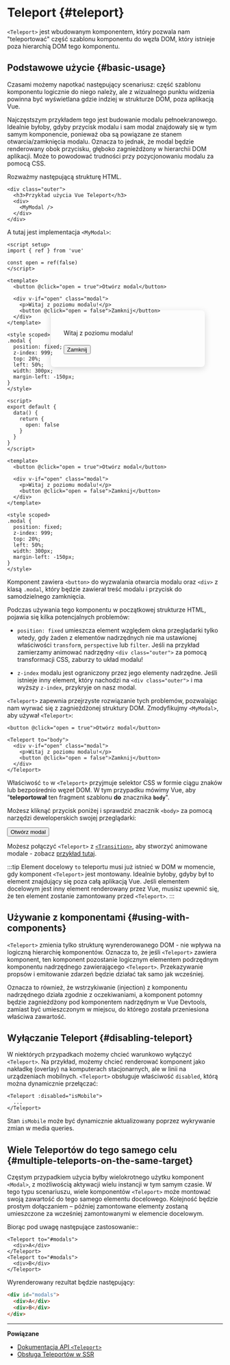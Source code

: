 # Teleport {#teleport}

 <VueSchoolLink href="https://vueschool.io/lessons/vue-3-teleport" title="Darmowa lekcja Vue.js o Teleport"/>

`<Teleport>` jest wbudowanym komponentem, który pozwala nam "teleportować" część szablonu komponentu do węzła DOM, który istnieje poza hierarchią DOM tego komponentu.

## Podstawowe użycie {#basic-usage}

Czasami możemy napotkać następujący scenariusz: część szablonu komponentu logicznie do niego należy, ale z wizualnego punktu widzenia powinna być wyświetlana gdzie indziej w strukturze DOM, poza aplikacją Vue.

Najczęstszym przykładem tego jest budowanie modalu pełnoekranowego. Idealnie byłoby, gdyby przycisk modalu i sam modal znajdowały się w tym samym komponencie, ponieważ oba są powiązane ze stanem otwarcia/zamknięcia modalu. Oznacza to jednak, że modal będzie renderowany obok przycisku, głęboko zagnieżdżony w hierarchii DOM aplikacji. Może to powodować trudności przy pozycjonowaniu modalu za pomocą CSS.

Rozważmy następującą strukturę HTML.

```vue-html
<div class="outer">
  <h3>Przykład użycia Vue Teleport</h3>
  <div>
    <MyModal />
  </div>
</div>
```

A tutaj jest implementacja `<MyModal>`:

<div class="composition-api">

```vue
<script setup>
import { ref } from 'vue'

const open = ref(false)
</script>

<template>
  <button @click="open = true">Otwórz modal</button>

  <div v-if="open" class="modal">
    <p>Witaj z poziomu modalu!</p>
    <button @click="open = false">Zamknij</button>
  </div>
</template>

<style scoped>
.modal {
  position: fixed;
  z-index: 999;
  top: 20%;
  left: 50%;
  width: 300px;
  margin-left: -150px;
}
</style>
```

</div>
<div class="options-api">

```vue
<script>
export default {
  data() {
    return {
      open: false
    }
  }
}
</script>

<template>
  <button @click="open = true">Otwórz modal</button>

  <div v-if="open" class="modal">
    <p>Witaj z poziomu modalu!</p>
    <button @click="open = false">Zamknij</button>
  </div>
</template>

<style scoped>
.modal {
  position: fixed;
  z-index: 999;
  top: 20%;
  left: 50%;
  width: 300px;
  margin-left: -150px;
}
</style>
```

</div>

Komponent zawiera `<button>` do wyzwalania otwarcia modalu oraz `<div>` z klasą `.modal`, który będzie zawierał treść modalu i przycisk do samodzielnego zamknięcia.

Podczas używania tego komponentu w początkowej strukturze HTML, pojawia się kilka potencjalnych problemów:

- `position: fixed` umieszcza element względem okna przeglądarki tylko wtedy, gdy żaden z elementów nadrzędnych nie ma ustawionej właściwości `transform`, `perspective` lub `filter`. Jeśli na przykład zamierzamy animować nadrzędny `<div class="outer">` za pomocą transformacji CSS, zaburzy to układ modalu!

- `z-index` modalu jest ograniczony przez jego elementy nadrzędne. Jeśli istnieje inny element, który nachodzi na `<div class="outer">` i ma wyższy `z-index`, przykryje on nasz modal.

`<Teleport>` zapewnia przejrzyste rozwiązanie tych problemów, pozwalając nam wyrwać się z zagnieżdżonej struktury DOM. Zmodyfikujmy `<MyModal>`, aby używał `<Teleport>`:

```vue-html{3,8}
<button @click="open = true">Otwórz modal</button>

<Teleport to="body">
  <div v-if="open" class="modal">
    <p>Witaj z poziomu modalu!</p>
    <button @click="open = false">Zamknij</button>
  </div>
</Teleport>
```

Właściwość `to` w `<Teleport>` przyjmuje selektor CSS w formie ciągu znaków lub bezpośrednio węzeł DOM. W tym przypadku mówimy Vue, aby "**teleportował** ten fragment szablonu **do** znacznika **`body`**".

Możesz kliknąć przycisk poniżej i sprawdzić znacznik `<body>` za pomocą narzędzi deweloperskich swojej przeglądarki:

<script setup>
import { ref } from 'vue'
const open = ref(false)
</script>

<div class="demo">
  <button @click="open = true">Otwórz modal</button>
  <ClientOnly>
    <Teleport to="body">
      <div v-if="open" class="demo modal-demo">
        <p style="margin-bottom:20px">Witaj z poziomu modalu!</p>
        <button @click="open = false">Zamknij</button>
      </div>
    </Teleport>
  </ClientOnly>
</div>

<style>
.modal-demo {
  position: fixed;
  z-index: 999;
  top: 20%;
  left: 50%;
  width: 300px;
  margin-left: -150px;
  background-color: var(--vt-c-bg);
  padding: 30px;
  border-radius: 8px;
  box-shadow: 0 4px 16px rgba(0, 0, 0, 0.15);
}
</style>

Możesz połączyć `<Teleport>` z [`<Transition>`](./transition), aby stworzyć animowane modale - zobacz [przykład tutaj](/examples/#modal).

:::tip
Element docelowy `to` teleportu musi już istnieć w DOM w momencie, gdy komponent `<Teleport>` jest montowany. Idealnie byłoby, gdyby był to element znajdujący się poza całą aplikacją Vue. Jeśli elementem docelowym jest inny element renderowany przez Vue, musisz upewnić się, że ten element zostanie zamontowany przed `<Teleport>`.
:::

## Używanie z komponentami {#using-with-components}

`<Teleport>` zmienia tylko strukturę wyrenderowanego DOM - nie wpływa na logiczną hierarchię komponentów. Oznacza to, że jeśli `<Teleport>` zawiera komponent, ten komponent pozostanie logicznym elementem podrzędnym komponentu nadrzędnego zawierającego `<Teleport>`. Przekazywanie propsów i emitowanie zdarzeń będzie działać tak samo jak wcześniej.

Oznacza to również, że wstrzykiwanie (injection) z komponentu nadrzędnego działa zgodnie z oczekiwaniami, a komponent potomny będzie zagnieżdżony pod komponentem nadrzędnym w Vue Devtools, zamiast być umieszczonym w miejscu, do którego została przeniesiona właściwa zawartość.

## Wyłączanie Teleport {#disabling-teleport}

W niektórych przypadkach możemy chcieć warunkowo wyłączyć `<Teleport>`. Na przykład, możemy chcieć renderować komponent jako nakładkę (overlay) na komputerach stacjonarnych, ale w linii na urządzeniach mobilnych. `<Teleport>` obsługuje właściwość `disabled`, którą można dynamicznie przełączać:

```vue-html
<Teleport :disabled="isMobile">
  ...
</Teleport>
```

Stan `isMobile` może być dynamicznie aktualizowany poprzez wykrywanie zmian w media queries.

## Wiele Teleportów do tego samego celu {#multiple-teleports-on-the-same-target}

Częstym przypadkiem użycia byłby wielokrotnego użytku komponent `<Modal>`, z możliwością aktywacji wielu instancji w tym samym czasie. W tego typu scenariuszu, wiele komponentów `<Teleport>` może montować swoją zawartość do tego samego elementu docelowego. Kolejność będzie prostym dołączaniem – później zamontowane elementy zostaną umieszczone za wcześniej zamontowanymi w elemencie docelowym.

Biorąc pod uwagę następujące zastosowanie::

```vue-html
<Teleport to="#modals">
  <div>A</div>
</Teleport>
<Teleport to="#modals">
  <div>B</div>
</Teleport>
```

Wyrenderowany rezultat będzie następujący:

```html
<div id="modals">
  <div>A</div>
  <div>B</div>
</div>
```

---

**Powiązane**

- [Dokumentacja API `<Teleport>`](/api/built-in-components#teleport)
- [Obsługa Teleportów w SSR](/guide/scaling-up/ssr#teleports)
